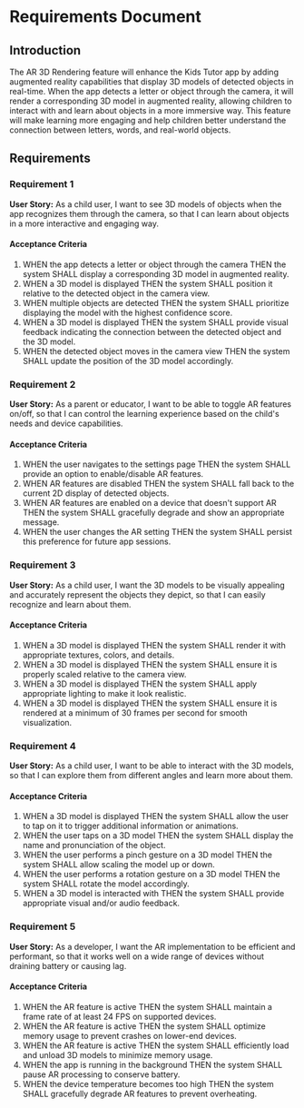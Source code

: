# Requirements Document

## Introduction

The AR 3D Rendering feature will enhance the Kids Tutor app by adding augmented reality capabilities that display 3D models of detected objects in real-time. When the app detects a letter or object through the camera, it will render a corresponding 3D model in augmented reality, allowing children to interact with and learn about objects in a more immersive way. This feature will make learning more engaging and help children better understand the connection between letters, words, and real-world objects.

## Requirements

### Requirement 1

**User Story:** As a child user, I want to see 3D models of objects when the app recognizes them through the camera, so that I can learn about objects in a more interactive and engaging way.

#### Acceptance Criteria

1. WHEN the app detects a letter or object through the camera THEN the system SHALL display a corresponding 3D model in augmented reality.
2. WHEN a 3D model is displayed THEN the system SHALL position it relative to the detected object in the camera view.
3. WHEN multiple objects are detected THEN the system SHALL prioritize displaying the model with the highest confidence score.
4. WHEN a 3D model is displayed THEN the system SHALL provide visual feedback indicating the connection between the detected object and the 3D model.
5. WHEN the detected object moves in the camera view THEN the system SHALL update the position of the 3D model accordingly.

### Requirement 2

**User Story:** As a parent or educator, I want to be able to toggle AR features on/off, so that I can control the learning experience based on the child's needs and device capabilities.

#### Acceptance Criteria

1. WHEN the user navigates to the settings page THEN the system SHALL provide an option to enable/disable AR features.
2. WHEN AR features are disabled THEN the system SHALL fall back to the current 2D display of detected objects.
3. WHEN AR features are enabled on a device that doesn't support AR THEN the system SHALL gracefully degrade and show an appropriate message.
4. WHEN the user changes the AR setting THEN the system SHALL persist this preference for future app sessions.

### Requirement 3

**User Story:** As a child user, I want the 3D models to be visually appealing and accurately represent the objects they depict, so that I can easily recognize and learn about them.

#### Acceptance Criteria

1. WHEN a 3D model is displayed THEN the system SHALL render it with appropriate textures, colors, and details.
2. WHEN a 3D model is displayed THEN the system SHALL ensure it is properly scaled relative to the camera view.
3. WHEN a 3D model is displayed THEN the system SHALL apply appropriate lighting to make it look realistic.
4. WHEN a 3D model is displayed THEN the system SHALL ensure it is rendered at a minimum of 30 frames per second for smooth visualization.

### Requirement 4

**User Story:** As a child user, I want to be able to interact with the 3D models, so that I can explore them from different angles and learn more about them.

#### Acceptance Criteria

1. WHEN a 3D model is displayed THEN the system SHALL allow the user to tap on it to trigger additional information or animations.
2. WHEN the user taps on a 3D model THEN the system SHALL display the name and pronunciation of the object.
3. WHEN the user performs a pinch gesture on a 3D model THEN the system SHALL allow scaling the model up or down.
4. WHEN the user performs a rotation gesture on a 3D model THEN the system SHALL rotate the model accordingly.
5. WHEN a 3D model is interacted with THEN the system SHALL provide appropriate visual and/or audio feedback.

### Requirement 5

**User Story:** As a developer, I want the AR implementation to be efficient and performant, so that it works well on a wide range of devices without draining battery or causing lag.

#### Acceptance Criteria

1. WHEN the AR feature is active THEN the system SHALL maintain a frame rate of at least 24 FPS on supported devices.
2. WHEN the AR feature is active THEN the system SHALL optimize memory usage to prevent crashes on lower-end devices.
3. WHEN the AR feature is active THEN the system SHALL efficiently load and unload 3D models to minimize memory usage.
4. WHEN the app is running in the background THEN the system SHALL pause AR processing to conserve battery.
5. WHEN the device temperature becomes too high THEN the system SHALL gracefully degrade AR features to prevent overheating.